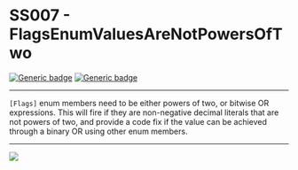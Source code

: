 # SS007 - FlagsEnumValuesAreNotPowersOfTwo

[![Generic badge](https://img.shields.io/badge/Severity-Error-red.svg)](https://shields.io/) [![Generic badge](https://img.shields.io/badge/CodeFix-Yes-green.svg)](https://shields.io/)

---

`[Flags]` enum members need to be either powers of two, or bitwise OR expressions. This will fire if they are non-negative decimal literals that are not powers of two, and provide a code fix if the value can be achieved through a binary OR using other enum members.

---

![](./attachments/SS007.gif)